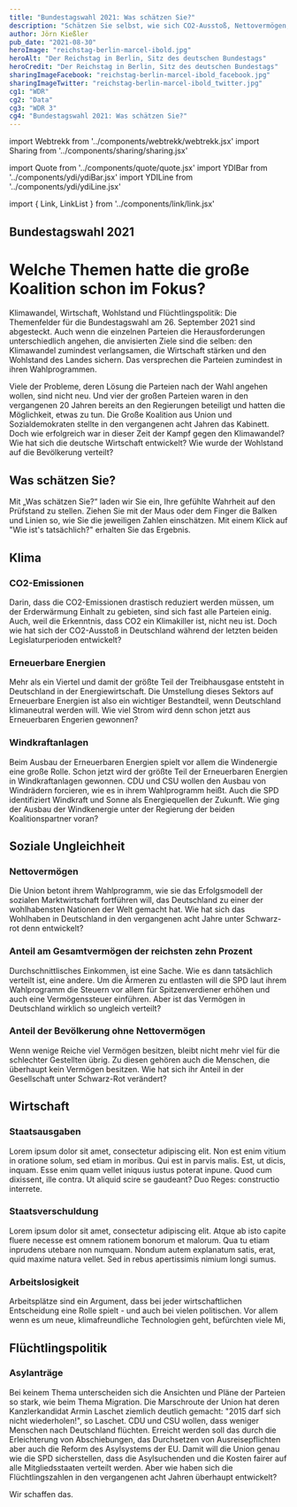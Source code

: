 ```yaml
---
title: "Bundestagswahl 2021: Was schätzen Sie?"
description: "Schätzen Sie selbst, wie sich CO2-Ausstoß, Nettovermögen, Arbeitslosigkeit und die Zahl der Asylanträge während der vergangenen zwei Legislaturperioden entwickelt haben."
author: Jörn Kießler
pub_date: "2021-08-30"
heroImage: "reichstag-berlin-marcel-ibold.jpg"
heroAlt: "Der Reichstag in Berlin, Sitz des deutschen Bundestags"
heroCredit: "Der Reichstag in Berlin, Sitz des deutschen Bundestags"
sharingImageFacebook: "reichstag-berlin-marcel-ibold_facebook.jpg"
sharingImageTwitter: "reichstag-berlin-marcel-ibold_twitter.jpg"
cg1: "WDR"
cg2: "Data"
cg3: "WDR 3"
cg4: "Bundestagswahl 2021: Was schätzen Sie?"
---
```


import Webtrekk from '../components/webtrekk/webtrekk.jsx'
import Sharing from '../components/sharing/sharing.jsx'

import Quote from '../components/quote/quote.jsx'
import YDIBar from '../components/ydi/ydiBar.jsx'
import YDILine from '../components/ydi/ydiLine.jsx'

import { Link, LinkList } from '../components/link/link.jsx'

## Bundestagswahl 2021
# Welche Themen hatte die große Koalition schon im Fokus?
Klimawandel, Wirtschaft, Wohlstand und Flüchtlingspolitik: Die Themenfelder für die Bundestagswahl am 26. September 2021 sind abgesteckt. Auch wenn die einzelnen Parteien die Herausforderungen unterschiedlich angehen, die anvisierten Ziele sind die selben: den Klimawandel zumindest verlangsamen, die Wirtschaft stärken und den Wohlstand des Landes sichern. Das versprechen die Parteien zumindest in ihren Wahlprogrammen.

Viele der Probleme, deren Lösung die Parteien nach der Wahl angehen wollen, sind nicht neu. Und vier der großen Parteien waren in den vergangenen 20 Jahren bereits an den Regierungen beteiligt und hatten die Möglichkeit, etwas zu tun. Die Große Koalition aus Union und Sozialdemokraten stellte in den vergangenen acht Jahren das Kabinett. Doch wie erfolgreich war in dieser Zeit der Kampf gegen den Klimawandel? Wie hat sich die deutsche Wirtschaft entwickelt? Wie wurde der Wohlstand auf die Bevölkerung verteilt?

## Was schätzen Sie?
Mit „Was schätzen Sie?“ laden wir Sie ein, Ihre gefühlte Wahrheit auf den Prüfstand zu stellen. Ziehen Sie mit der Maus oder dem Finger die Balken und Linien so, wie Sie die jeweiligen Zahlen einschätzen. Mit einem Klick auf "Wie ist's tatsächlich?" erhalten Sie das Ergebnis.


## Klima
### CO2-Emissionen
Darin, dass die CO2-Emissionen drastisch reduziert werden müssen, um der Erderwärmung Einhalt zu gebieten, sind sich fast alle Parteien einig. Auch, weil die Erkenntnis, dass CO2 ein Klimakiller ist, nicht neu ist. Doch wie hat sich der CO2-Ausstoß in Deutschland während der letzten beiden Legislaturperioden entwickelt?

<YDILine name="climate_emissions"/>

### Erneuerbare Energien
Mehr als ein Viertel und damit der größte Teil der Treibhausgase entsteht in Deutschland in der Energiewirtschaft. Die Umstellung dieses Sektors auf Erneuerbare Energien ist also ein wichtiger Bestandteil, wenn Deutschland klimaneutral werden will. Wie viel Strom wird denn schon jetzt aus Erneuerbaren Engerien gewonnen?

<YDILine name="climate_power"/>

### Windkraftanlagen
Beim Ausbau der Erneuerbaren Energien spielt vor allem die Windenergie eine große Rolle. Schon jetzt wird der größte Teil der Erneuerbaren Energien in Windkraftanlagen gewonnen. CDU und CSU wollen den Ausbau von Windrädern forcieren, wie es in ihrem Wahlprogramm heißt. Auch die SPD identifiziert Windkraft und Sonne als Energiequellen der Zukunft. Wie ging der Ausbau der Windkenergie unter der Regierung der beiden Koalitionspartner voran?

<YDILine name="climate_wind"/>

## Soziale Ungleichheit
### Nettovermögen
Die Union betont ihrem Wahlprogramm, wie sie das Erfolgsmodell der sozialen Marktwirtschaft fortführen will, das Deutschland zu einer der wohlhabensten Nationen der Welt gemacht hat. Wie hat sich das Wohlhaben in Deutschland in den vergangenen acht Jahre unter Schwarz-rot denn entwickelt?

<YDIBar name="inequality_wealth"/>

### Anteil am Gesamtvermögen der reichsten zehn Prozent
Durchschnittlisches Einkommen, ist eine Sache. Wie es dann tatsächlich verteilt ist, eine andere. Um die Ärmeren zu entlasten will die SPD laut ihrem Wahlprogramm die Steuern vor allem für Spitzenverdiener erhöhen und auch eine Vermögenssteuer einführen. Aber ist das Vermögen in Deutschland wirklich so ungleich verteilt?

<YDIBar name="inequality_top_ten"/>

### Anteil der Bevölkerung ohne Nettovermögen
Wenn wenige Reiche viel Vermögen besitzen, bleibt nicht mehr viel für die schlechter Gestellten übrig. Zu diesen gehören auch die Menschen, die überhaupt kein Vermögen besitzen. Wie hat sich ihr Anteil in der Gesellschaft unter Schwarz-Rot verändert?

<YDIBar name="inequality_none"/>

## Wirtschaft
### Staatsausgaben
Lorem ipsum dolor sit amet, consectetur adipiscing elit. Non est enim vitium in oratione solum, sed etiam in moribus. Qui est in parvis malis. Est, ut dicis, inquam. Esse enim quam vellet iniquus iustus poterat inpune. Quod cum dixissent, ille contra. Ut aliquid scire se gaudeant? Duo Reges: constructio interrete.

<YDILine name="economy_expenses"/>

### Staatsverschuldung
Lorem ipsum dolor sit amet, consectetur adipiscing elit. Atque ab isto capite fluere necesse est omnem rationem bonorum et malorum. Qua tu etiam inprudens utebare non numquam. Nondum autem explanatum satis, erat, quid maxime natura vellet. Sed in rebus apertissimis nimium longi sumus.

<YDILine name="economy_debt"/>

### Arbeitslosigkeit
Arbeitsplätze sind ein Argument, dass bei jeder wirtschaftlichen Entscheidung eine Rolle spielt - und auch bei vielen politischen. Vor allem wenn es um neue, klimafreundliche Technologien geht, befürchten viele Mi,  

<YDILine name="economy_unemployed"/>

## Flüchtlingspolitik
### Asylanträge
Bei keinem Thema unterscheiden sich die Ansichten und Pläne der Parteien so stark, wie beim Thema Migration. Die Marschroute der Union hat deren Kanzlerkandidat Armin Laschet ziemlich deutlich gemacht: "2015 darf sich nicht wiederholen!", so Laschet. CDU und CSU wollen, dass weniger Menschen nach Deutschland flüchten. Erreicht werden soll das durch die Erleichterung von Abschiebungen, das Durchsetzen von Ausreisepflichten aber auch die Reform des Asylsystems der EU. Damit will die Union genau wie die SPD sicherstellen, dass die Asylsuchenden und die Kosten fairer auf alle Mitgliedsstaaten verteilt werden. Aber wie haben sich die Flüchtlingszahlen in den vergangenen acht Jahren überhaupt entwickelt?

<YDILine name="immigration_asylum"/>


<Quote author="Angela Merkel">Wir schaffen das.</Quote>


<Sharing twitter facebook mail whatsapp telegram reddit xing linkedin />
